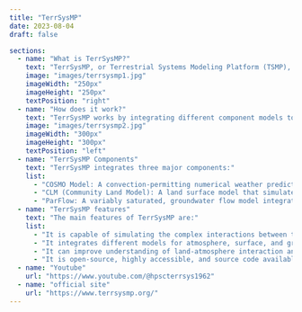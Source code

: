 ```yaml
---
title: "TerrSysMP"
date: 2023-08-04
draft: false

sections:  
  - name: "What is TerrSysMP?"
    text: "TerrSysMP, or Terrestrial Systems Modeling Platform (TSMP), is a comprehensive modeling platform designed to simulate and study land-atmosphere interactions. It's constituted by three main components: the COSMO model for atmospheric simulations, the Community Land Model (CLM) for surface interactions, and the ParFlow model for simulating groundwater flows. The platform allows for the detailed representation of various environmental dynamics and their interactions. Visit the official [TerrSysMP site](https://www.terrsysmp.org/) for the installation guide."
    image: "images/terrsysmp1.jpg"
    imageWidth: "250px"
    imageHeight: "250px"
    textPosition: "right"
  - name: "How does it work?"
    text: "TerrSysMP works by integrating different component models to simulate the entire land-atmosphere system. The COSMO model is used for atmospheric simulation, CLM simulates land surface processes, and ParFlow simulates groundwater and surface water flow. These models are coupled using the Ocean Atmosphere Sea Ice Soil (OASIS3) coupler, controlling the exchange of fluxes between each independent component. The platform can be run in different configurations for varied degrees of complexity and detail."
    image: "images/terrsysmp2.jpg"
    imageWidth: "300px"
    imageHeight: "300px"
    textPosition: "left"
  - name: "TerrSysMP Components"
    text: "TerrSysMP integrates three major components:"
    list:
      - "COSMO Model: A convection-permitting numerical weather prediction model used for atmospheric simulation."
      - "CLM (Community Land Model): A land surface model that simulates surface energy, moisture, and carbon fluxes between the shallow soil, snow, vegetation, and the atmosphere."
      - "ParFlow: A variably saturated, groundwater flow model integrated with a two-dimensional overland flow simulator for simulating groundwater flows."
  - name: "TerrSysMP features"
    text: "The main features of TerrSysMP are:"
    list:
      - "It is capable of simulating the complex interactions between the atmosphere, land surface, and subsurface hydrodynamics."
      - "It integrates different models for atmosphere, surface, and groundwater simulation."
      - "It can improve understanding of land-atmosphere interaction and hydrologic predictions."   
      - "It is open-source, highly accessible, and source code available on [GitHub](https://github.com/HPSCTerrSys/TSMP)."
  - name: "Youtube"
    url: "https://www.youtube.com/@hpscterrsys1962"  
  - name: "official site"
    url: "https://www.terrsysmp.org/"
---
```

